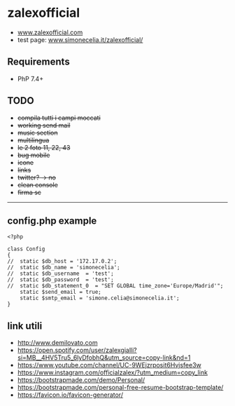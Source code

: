 # zalexofficial

+ www.zalexofficial.com
+ test page: www.simonecelia.it/zalexofficial/

## Requirements
+ PhP 7.4+

## TODO
+ ~~compila tutti i campi moccati~~
+ ~~working send mail~~
+ ~~music section~~
+ ~~multilingua~~
+ ~~le 2 foto 11, 22, 43~~
+ ~~bug mobile~~
+ ~~icone~~
+ ~~links~~
+ ~~twitter? -> no~~
+ ~~clean console~~
+ ~~firma sc~~

---
## config.php example
```injectablephp
<?php

class Config
{
//	static $db_host = '172.17.0.2';
//	static $db_name = 'simonecelia';
//	static $db_username  = 'test';
//	static $db_password  = 'test';
//	static $db_statement_0  = "SET GLOBAL time_zone='Europe/Madrid'";
	static $send_email = true;
	static $smtp_email = 'simone.celia@simonecelia.it';
}
```

## link utili
+ http://www.demilovato.com
+ https://open.spotify.com/user/zalexgialli?si=MB__4HV5Tru5_6lyDfobhQ&utm_source=copy-link&nd=1
+ https://www.youtube.com/channel/UC-9WEjzrposit6Hvjsfee3w
+ https://www.instagram.com/officialzalex/?utm_medium=copy_link
+ https://bootstrapmade.com/demo/Personal/
+ https://bootstrapmade.com/personal-free-resume-bootstrap-template/ 
+ https://favicon.io/favicon-generator/

